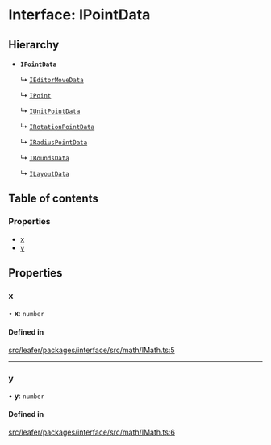# Interface: IPointData

## Hierarchy

- **`IPointData`**

  ↳ [`IEditorMoveData`](IEditorMoveData.md)

  ↳ [`IPoint`](IPoint.md)

  ↳ [`IUnitPointData`](IUnitPointData.md)

  ↳ [`IRotationPointData`](IRotationPointData.md)

  ↳ [`IRadiusPointData`](IRadiusPointData.md)

  ↳ [`IBoundsData`](IBoundsData.md)

  ↳ [`ILayoutData`](ILayoutData.md)

## Table of contents

### Properties

- [x](IPointData.md#x)
- [y](IPointData.md#y)

## Properties

### x

• **x**: `number`

#### Defined in

[src/leafer/packages/interface/src/math/IMath.ts:5](https://github.com/leaferjs/leafer/blob/95ff07e0d4def3c18ac6ce3fa51ec0d271dffaae/packages/interface/src/math/IMath.ts#L5)

___

### y

• **y**: `number`

#### Defined in

[src/leafer/packages/interface/src/math/IMath.ts:6](https://github.com/leaferjs/leafer/blob/95ff07e0d4def3c18ac6ce3fa51ec0d271dffaae/packages/interface/src/math/IMath.ts#L6)
